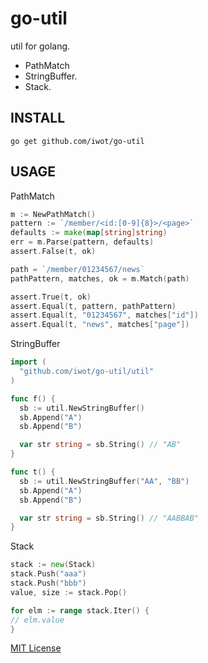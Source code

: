 go-util
=======

util for golang.  

- PathMatch
- StringBuffer.
- Stack.

INSTALL
-------
`go get github.com/iwot/go-util`

USAGE
-----
PathMatch
```go
m := NewPathMatch()
pattern := `/member/<id:[0-9]{8}>/<page>`
defaults := make(map[string]string)
err = m.Parse(pattern, defaults)
assert.False(t, ok)

path = `/member/01234567/news`
pathPattern, matches, ok = m.Match(path)

assert.True(t, ok)
assert.Equal(t, pattern, pathPattern)
assert.Equal(t, "01234567", matches["id"])
assert.Equal(t, "news", matches["page"])
```

StringBuffer
```go
import (
  "github.com/iwot/go-util/util"
)

func f() {
  sb := util.NewStringBuffer()
  sb.Append("A")
  sb.Append("B")

  var str string = sb.String() // "AB"
}

func t() {
  sb := util.NewStringBuffer("AA", "BB")
  sb.Append("A")
  sb.Append("B")

  var str string = sb.String() // "AABBAB"
}
```

Stack
```go
stack := new(Stack)
stack.Push("aaa")
stack.Push("bbb")
value, size := stack.Pop()

for elm := range stack.Iter() {
// elm.value
}
```

[MIT License](https://github.com/iwot/go-util/blob/master/LICENSE "MIT License")
